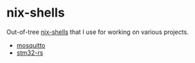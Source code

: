 # nix-shells

Out-of-tree [nix-shells](https://nixos.org/manual/nix/unstable/command-ref/nix-shell.html) that I use for working on various projects.

* [mosquitto](https://github.com/eclipse/mosquitto)
* [stm32-rs](https://github.com/stm32-rs/stm32-rs)
